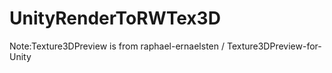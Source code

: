 # UnityRenderToRWTex3D

Note:Texture3DPreview is from raphael-ernaelsten / Texture3DPreview-for-Unity
